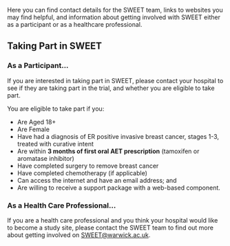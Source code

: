 Here you can find contact details for the SWEET team, links to websites you may find helpful, and information about getting involved with SWEET either as a participant or as a healthcare professional.

## Taking Part in SWEET

### As a Participant...

If you are interested in taking part in SWEET, please contact your hospital to see if they are taking part in the trial, and whether you are eligible to take part.

You are eligible to take part if you:

- Are Aged 18+
- Are Female
- Have had a diagnosis of ER positive invasive breast cancer, stages 1-3, treated with curative intent
- Are within <b>3 months of first oral AET prescription</b> (tamoxifen or aromatase inhibitor)
- Have completed surgery to remove breast cancer
- Have completed chemotherapy (if applicable)
- Can access the internet and have an email address; and
- Are willing to receive a support package with a web-based component.

### As a Health Care Professional...

If you are a health care professional and you think your hospital would like to become a study site, please contact the SWEET team to find out more about getting involved on [SWEET@warwick.ac.uk](mailto:SWEET@warwick.ac.uk).
